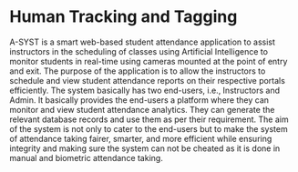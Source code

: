 # Human Tracking and Tagging

A-SYST is a smart web-based student attendance application to assist instructors in the scheduling of classes using Artificial Intelligence to monitor students in real-time using cameras mounted at the point of entry and exit. The purpose of the application is to allow the instructors to schedule and view student attendance reports on their respective portals efficiently. The system basically has two end-users, i.e., Instructors and Admin. It basically provides the end-users a platform where they can monitor and view student attendance analytics. They can generate the relevant database records and use them as per their requirement. The aim of the system is not only to cater to the end-users but to make the system of attendance taking fairer, smarter, and more efficient while ensuring integrity and making sure the system can not be cheated as it is done in manual and biometric attendance taking.
